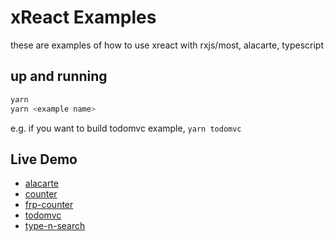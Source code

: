 # xReact Examples

these are examples of how to use xreact with rxjs/most, alacarte, typescript

## up and running
```sh
yarn
yarn <example name>
```

e.g. if you want to build todomvc example, `yarn todomvc`


## Live Demo
- [alacarte](https://xreact.oyanglul.us/examples/alacarte/)
- [counter](https://xreact.oyanglul.us/examples/counter/)
- [frp-counter](https://xreact.oyanglul.us/examples/frp-counter/)
- [todomvc](https://xreact.oyanglul.us/examples/todomvc/)
- [type-n-search](https://xreact.oyanglul.us/examples/type-n-search/)
